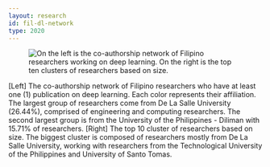 ```yaml
---
layout: research
id: fil-dl-network
type: 2020
---
```


<div class="research-banner">
    <figure class="research-hero">
        <img class="research-figure" src="../../assets/png/fil-dl-network-hero.png" alt="On the left is the co-authorship network of Filipino researchers working on deep learning. On the right is the top ten clusters of researchers based on size.">
    </figure>
    <p class="research-figure-caption">[Left] The co-authorship network of Filipino researchers who have at least one (1) publication on deep learning. Each color represents their affiliation. The largest group of researchers come from De La Salle University (26.44%), comprised of engineering and computing researchers. The second largest group is from the University of the Philippines - Diliman with 15.71% of researchers. [Right] The top 10 cluster of researchers based on size. The biggest cluster is composed of researchers mostly from De La Salle University, working with researchers from the Technological University of the Philippines and University of Santo Tomas.</p>
</div> 